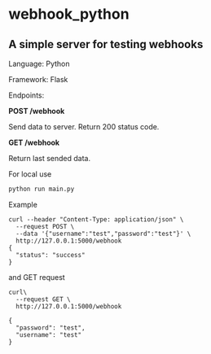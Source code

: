 # webhook_python
## A simple server for testing webhooks
Language: Python 

Framework: Flask 


Endpoints:

**POST /webhook**

Send data to server. Return 200 status code.

**GET /webhook**

Return last sended data.


For local use
```python
python run main.py
```

Example

```
curl --header "Content-Type: application/json" \
  --request POST \
  --data '{"username":"test","password":"test"}' \
  http://127.0.0.1:5000/webhook
{
  "status": "success"
}
```
and GET request
```
curl\
  --request GET \
  http://127.0.0.1:5000/webhook

{
  "password": "test",
  "username": "test"
}
```
